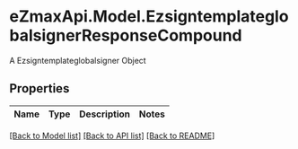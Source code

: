 # eZmaxApi.Model.EzsigntemplateglobalsignerResponseCompound
A Ezsigntemplateglobalsigner Object

## Properties

Name | Type | Description | Notes
------------ | ------------- | ------------- | -------------

[[Back to Model list]](../README.md#documentation-for-models) [[Back to API list]](../README.md#documentation-for-api-endpoints) [[Back to README]](../README.md)


